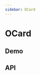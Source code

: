 ```yaml
---
sidebar: OCard
---
```


# OCard

## Demo

<!-- @usage CardUsage -->
<!-- @case CardSlot -->

## API

<!-- @api OCard -->
